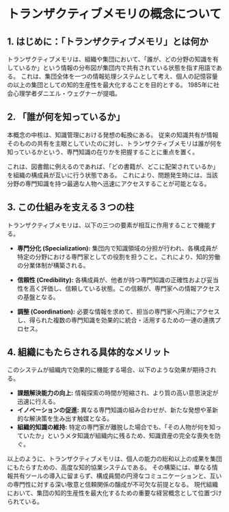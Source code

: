 # **トランザクティブメモリの概念について**

## **1. はじめに：「トランザクティブメモリ」とは何か**

トランザクティブメモリは、組織や集団において、「誰が、どの分野の知識を有しているか」という情報の分布図が集団内で共有されている状態を指す用語である。
これは、集団全体を一つの情報処理システムとして考え、個人の記憶容量の以上の集団としての知的生産性を最大化することを目的とする。
1985年に社会心理学者ダニエル・ウェグナーが提唱。

## **2. 「誰が何を知っているか」**

本概念の中核は、知識管理における発想の転換にある。
従来の知識共有が情報そのものの共有を主眼としていたのに対し、トランザクティブメモリは誰が何を知っているかという、専門知識の在りかを把握することに重点を置く。

これは、図書館に例えるのであれば、「どの書籍が、どこに配架されているか」を組織の構成員が互いに行う状態である。
これにより、問題発生時には、当該分野の専門知識を持つ最適な人物へ迅速にアクセスすることが可能となる。

## **3. この仕組みを支える３つの柱**

トランザクティブメモリは、以下の三つの要素が相互に作用することで機能する。

* **専門分化 (Specialization):**
    集団内で知識領域の分担が行われ、各構成員が特定の分野における専門家としての役割を担うこと。これにより、知的労働の分業体制が構築される。

* **信頼性 (Credibility):**
    各構成員が、他者が持つ専門知識の正確性および妥当性を高く評価し、信頼している状態。この信頼が、専門家への情報アクセスの基盤となる。

* **調整 (Coordination):**
    必要な情報を求めて、担当の専門家へ円滑にアクセスし、得られた複数の専門知識を効果的に統合・活用するための一連の連携プロセス。

## **4. 組織にもたらされる具体的なメリット**

このシステムが組織内で効果的に機能する場合、以下のような効果が期待される。

* **課題解決能力の向上:** 情報探索の時間が短縮され、より質の高い意思決定が迅速に行える。
* **イノベーションの促進:** 異なる専門知識の組み合わせが、新たな発想や革新的な解決策を生み出す触媒となる。
* **組織的知識の維持:** 特定の専門家が離脱した場合でも、「その人物が何を知っていたか」というメタ知識が組織内に残るため、知識資産の完全な喪失を防ぐ。

以上のように、トランザクティブメモリは、個人の能力の総和以上の成果を集団にもたらすための、高度な知的協業システムである。
その構築には、単なる情報共有ツールの導入に留まらず、構成員間の円滑なコミュニケーションと、互いの専門性に対する深い敬意と信頼関係の醸成が不可欠な前提となる。
現代組織において、集団の知的生産性を最大化するための重要な経営概念として位置づけられている。
